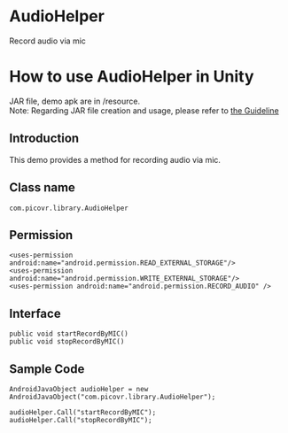 # AudioHelper
Record audio via mic

# How to use AudioHelper in Unity

JAR file, demo apk are in /resource.    
Note: Regarding JAR file creation and usage, please refer to [the Guideline](http://static.appstore.picovr.com/docs/JarUnity/index.html)

## Introduction
This demo provides a method for recording audio via mic.

## Class name
```
com.picovr.library.AudioHelper
```

## Permission
```
<uses-permission android:name="android.permission.READ_EXTERNAL_STORAGE"/>    
<uses-permission android:name="android.permission.WRITE_EXTERNAL_STORAGE"/>
<uses-permission android:name="android.permission.RECORD_AUDIO" />
```

## Interface
```
public void startRecordByMIC()
public void stopRecordByMIC()
```

## Sample Code
```
AndroidJavaObject audioHelper = new AndroidJavaObject("com.picovr.library.AudioHelper");

audioHelper.Call("startRecordByMIC");
audioHelper.Call("stopRecordByMIC");
```